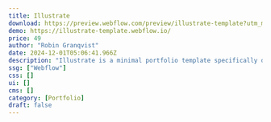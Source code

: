 ```yaml
---
title: Illustrate
download: https://preview.webflow.com/preview/illustrate-template?utm_medium=preview_link&utm_source=designer&utm_content=illustrate-template&preview=ca51334e79473daff7ef3fe1ee31257d&pageId=66fb030c1f626afdac71237e&locale=en&workflow=preview
demo: https://illustrate-template.webflow.io/
price: 49
author: "Robin Granqvist"
date: 2024-12-01T05:06:41.966Z
description: "Illustrate is a minimal portfolio template specifically designed for illustrators and other visual designers. With its smooth micro interactions and elegant layouts, it's perfectly suited to show off all of your design projects."
ssg: ["Webflow"]
css: []
ui: []
cms: []
category: [Portfolio]
draft: false
---
```

